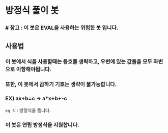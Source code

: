 방정식 풀이 봇
==============

### # 참고 : 이 봇은 EVAL을 사용하는 위험한 봇 입니다.

## 사용법

### 이 봇에서 식을 사용할때는 등호를 생략하고, 우변에 있는 값들을 모두 좌변으로 이항해야됩니다.
### 또한, 이 봇에서 곱하기 기호는 생략이 불가능합니다.
### EX) ax+b=c -> a*x+b+-c

`eq 식` : 방정식을 풉니다.

### 이 봇은 연립 방정식을 지원합니다.